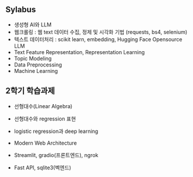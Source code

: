 ## Sylabus
- 생성형 AI와 LLM
- 웹크롤링 : 웹 text 데이터 수집, 정제 및 시각화 기법 (requests, bs4, selenium)
- 텍스트 데이터처리 : scikit learn, embedding, Hugging Face Opensource LLM
- Text Feature Representation, Representation Learning
- Topic Modeling
- Data Preprocessing
- Machine Learning

## 2학기 학습과제
- 선형대수(Linear Algebra)
  
- 선형대수와 regression 표현

- logistic regression과 deep learning

- Modern Web Architecture

- Streamlit, gradio(프론트엔드), ngrok

- Fast API, sqlite3(벡엔드)

